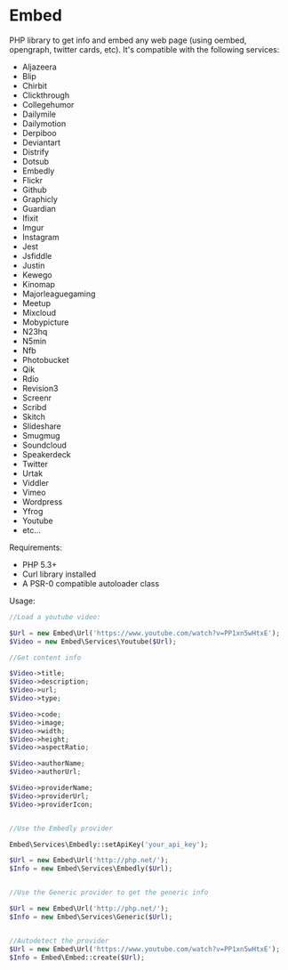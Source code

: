 Embed
=====

PHP library to get info and embed any web page (using oembed, opengraph, twitter cards, etc). It's compatible with the following services:

* Aljazeera
* Blip
* Chirbit
* Clickthrough
* Collegehumor
* Dailymile
* Dailymotion
* Derpiboo
* Deviantart
* Distrify
* Dotsub
* Embedly
* Flickr
* Github
* Graphicly
* Guardian
* Ifixit
* Imgur
* Instagram
* Jest
* Jsfiddle
* Justin
* Kewego
* Kinomap
* Majorleaguegaming
* Meetup
* Mixcloud
* Mobypicture
* N23hq
* N5min
* Nfb
* Photobucket
* Qik
* Rdio
* Revision3
* Screenr
* Scribd
* Skitch
* Slideshare
* Smugmug
* Soundcloud
* Speakerdeck
* Twitter
* Urtak
* Viddler
* Vimeo
* Wordpress
* Yfrog
* Youtube
* etc...

Requirements:

* PHP 5.3+
* Curl library installed
* A PSR-0 compatible autoloader class

Usage:

```php
//Load a youtube video:

$Url = new Embed\Url('https://www.youtube.com/watch?v=PP1xn5wHtxE');
$Video = new Embed\Services\Youtube($Url);

//Get content info

$Video->title;
$Video->description;
$Video->url;
$Video->type;

$Video->code;
$Video->image;
$Video->width;
$Video->height;
$Video->aspectRatio;

$Video->authorName;
$Video->authorUrl;

$Video->providerName;
$Video->providerUrl;
$Video->providerIcon;


//Use the Embedly provider

Embed\Services\Embedly::setApiKey('your_api_key');

$Url = new Embed\Url('http://php.net/');
$Info = new Embed\Services\Embedly($Url);


//Use the Generic provider to get the generic info

$Url = new Embed\Url('http://php.net/');
$Info = new Embed\Services\Generic($Url);


//Autodetect the provider
$Url = new Embed\Url('https://www.youtube.com/watch?v=PP1xn5wHtxE');
$Info = Embed\Embed::create($Url);
```
